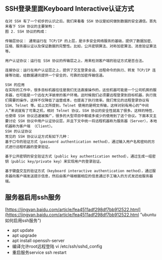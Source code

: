 ## SSH登录里面Keyboard Interactive认证方式

	在对 SSH 有了一个初步的认识之后，我们来看看 SSH 协议是如何做到数据的安全通信。首先来看下 SSH 协议的主要架构：
	图 2. SSH 协议的构成：

	传输层协议： 通常运行在 TCP/IP 的上层，是许多安全网络服务的基础，提供了数据加密、压缩、服务器认证以及保证数据的完整性。比如，公共密钥算法、对称加密算法、消息验证算法等。

	用户认证协议：运行在 SSH 协议的传输层之上，用来检测客户端的验证方式是否合法。

	连接协议：运行在用户认证层之上，提供了交互登录会话、远程命令的执行、转发 TCP/IP 连接等功能，给数据通讯提供一个安全的，可靠的加密传输信道。

	SSH 的应用
	在实际的工作中，很多目标机器往往是我们无法直接操作的，这些机器可能是一个公司机房的服务器，也可能是一个远在大洋彼岸的客户环境。这时候我们必须要远程登录到目标机器，执行我们需要的操作，这样不仅降低了运营成本，也提高了执行效率。我们常见的远程登录协议有 SSH、Telnet 等。如上文所提到，Telnet 使用的是明文传输，这样对别有用心的“中间人”来说就有了可乘之机，相对 Telnet 协议，SSH 协议的安全性就高了很多。这样的特性，也使得 SSH 协议迅速被推广，很多的大型项目中都或多或少的使用到了这个协议。下面本文主要讨论 SSH 协议中用户认证协议层，并且下文中统一将远程机器称为服务器（Server），本地机器称为客户端 （Client）。
	SSH 的认证协议
	常见的 SSH 协议认证方式有如下几种：
	基于口令的验证方式（password authentication method），通过输入用户名和密码的方式进行远程机器的登录验证。

	基于公共密钥的安全验证方式（public key authentication method），通过生成一组密钥（public key/private key）来实现用户的登录验证。

	基于键盘交互的验证方式（keyboard interactive authentication method），通过服务器向客户端发送提示信息，然后由客户端根据相应的信息通过手工输入的方式发还给服务器端。

## 服务器启用ssh服务
[https://jingyan.baidu.com/article/fea4511adf298df7bb912522.html](https://jingyan.baidu.com/article/fea4511adf298df7bb912522.html "ubuntu如何启用ssh服务")
- apt update
- apt upgrade
- apt install openssh-server
- 编译允许root远程登陆 vi /etc/ssh/sshd_config 
- 重启服务service ssh restart